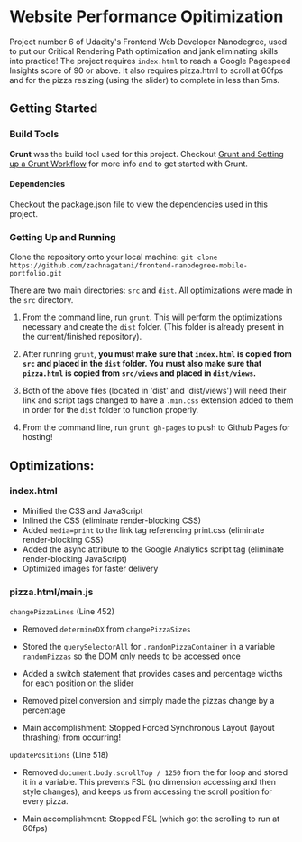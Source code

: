# Website Performance Opitimization

Project number 6 of Udacity's Frontend Web Developer Nanodegree, used to put our Critical Rendering Path optimization and jank eliminating skills into practice! The project requires `index.html` to reach a Google Pagespeed Insights score of 90 or above. It also requires pizza.html to scroll at 60fps and for the pizza resizing (using the slider) to complete in less than 5ms.

## Getting Started

### Build Tools

**Grunt** was the build tool used for this project. Checkout <a href="https://discussions.udacity.com/t/grunt-and-setting-up-a-grunt-workflow-intermediate/21984">Grunt and Setting up a Grunt Workflow</a> for more info and to get started with Grunt.

#### Dependencies

Checkout the package.json file to view the dependencies used in this project.

### Getting Up and Running

Clone the repository onto your local machine: `git clone https://github.com/zachnagatani/frontend-nanodegree-mobile-portfolio.git`

There are two main directories: `src` and `dist`. All optimizations were made in the `src` directory.


1. From the command line, run `grunt`. This will perform the optimizations necessary and create the `dist` folder. (This folder is already present in the current/finished repository).

2. After running `grunt`, **you must make sure that `index.html` is copied from `src` and placed in the `dist` folder. You must also make sure that `pizza.html` is copied from `src/views` and placed in `dist/views`.**

3. Both of the above files (located in 'dist' and 'dist/views') will need their link and script tags changed to have a `.min.css` extension added to them in order for the `dist` folder to function properly.

3. From the command line, run `grunt gh-pages` to push to Github Pages for hosting!


## Optimizations:

### index.html

- Minified the CSS and JavaScript
- Inlined the CSS (eliminate render-blocking CSS)
- Added `media=print` to the link tag referencing print.css (eliminate render-blocking CSS)
- Added the async attribute to the Google Analytics script tag (eliminate render-blocking JavaScript)
- Optimized images for faster delivery

### pizza.html/main.js


`changePizzaLines` (Line 452)

- Removed `determineDX` from `changePizzaSizes`

- Stored the `querySelectorAll` for `.randomPizzaContainer` in a variable `randomPizzas` so the DOM
only needs to be accessed once

- Added a switch statement that provides cases and percentage widths for each position on the
slider

- Removed pixel conversion and simply made the pizzas change by a percentage

- Main accomplishment: Stopped Forced Synchronous Layout (layout thrashing) from occurring!

`updatePositions` (Line 518)

- Removed `document.body.scrollTop / 1250` from the for loop and stored it in a variable. This
prevents FSL (no dimension accessing and then style changes), and keeps us from accessing the
scroll position for every pizza.

- Main accomplishment: Stopped FSL (which got the scrolling to run at 60fps)